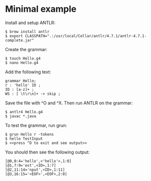 # Minimal example

Install and setup ANTLR:

	$ brew install antlr
	$ export CLASSPATH=".:/usr/local/Cellar/antlr/4.7.1/antlr-4.7.1-complete.jar"

Create the grammar:

	$ touch Hello.g4
	$ nano Hello.g4

Add the following text:

	grammar Hello;
	r : 'hello' ID ;
	ID : [a-z]+ ;
	WS : [ \t\r\n]+ -> skip ;

Save the file with ^O and ^X. Then run ANTLR on the grammar:

	$ antlr4 Hello.g4
	$ javac *.java

To test the grammar, run grun:

	$ grun Hello r -tokens
	$ hello TestInput
	$ <<press ^D to exit and see output>>

You should then see the following output:

```
[@0,0:4='hello',<'hello'>,1:0]
[@1,7:9='est',<ID>,1:7]
[@2,11:14='nput',<ID>,1:11]
[@3,16:15='<EOF>',<EOF>,2:0]
```
